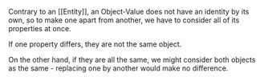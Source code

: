 Contrary to an [[Entity]], an Object-Value does not have an identity by its own, so to make one apart from another, we have to consider all of its properties at once.

If one property differs, they are not the same object.

On the other hand, if they are all the same, we might consider both objects as the same - replacing one by another would make no difference.